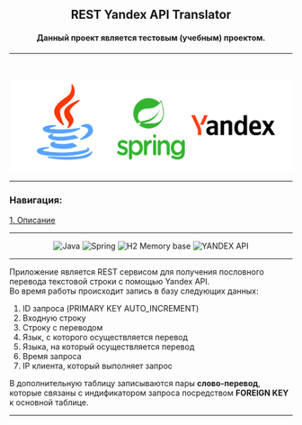 

## <center> REST Yandex API Translator </center>

#### <center> Данный проект является тестовым (учебным) проектом. </center>
___
<br>

![cover](https://github.com/grishuchkov/RestTranslatorService/blob/master/logo.png)
___


### Навигация:
[1. Описание](#описание)
___
<center>

![Java](https://img.shields.io/badge/java-%23ED8B00.svg?style=for-the-badge&logo=java&logoColor=white)
![Spring](https://img.shields.io/badge/spring%20boot-%236DB33F.svg?style=for-the-badge&logo=spring&logoColor=white)
![H2 Memory base](https://img.shields.io/badge/-H2%20IN%20Memory%20base-blue?style=for-the-badge&logo=&logoColor=white)
![YANDEX API](https://img.shields.io/badge/-YANDEX%20API-red?style=for-the-badge&logo=&logoColor=white)


</center>

____
<a name="Описание"></a> 

Приложение является REST сервисом для получения пословного перевода текстовой строки с помощью Yandex API.  
Во время работы происходит запись в базу следующих данных:  
1. ID запроса (PRIMARY KEY AUTO_INCREMENT)
2. Входную строку
3. Строку с переводом
4. Язык, с которого осуществляется перевод
5. Языка, на который осуществляется перевод
6. Время запроса
7. IP клиента, который выполняет запрос

В дополнительную таблицу записываются пары **слово-перевод**, которые связаны с индификатором запроса посредством **FOREIGN KEY** к основной таблице.

___
<br>
